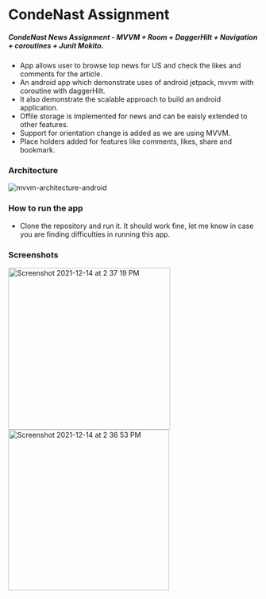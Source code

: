 # CondeNast Assignment

##### CondeNast News Assignment - MVVM + Room + DaggerHilt + Navigation + coroutines + Junit Mokito.

- App allows user to browse top news for US and check the likes and comments for the article.
- An android app which demonstrate uses of android jetpack, mvvm with coroutine with daggerHilt.
- It also demonstrate the scalable approach to build an android application.
- Offile storage is implemented for news and can be eaisly extended to other features.
- Support for orientation change is added as we are using MVVM.
- Place holders added for features like comments, likes, share and bookmark.

### Architecture
![mvvm-architecture-android](https://user-images.githubusercontent.com/80690375/146002670-44830ff4-708b-4376-b67f-fd5b26e01465.png)

### How to run the app
- Clone the repository and run it. It should work fine, let me know in case you are finding difficulties in running this app.

### Screenshots
<img width="326" alt="Screenshot 2021-12-14 at 2 37 19 PM" src="https://user-images.githubusercontent.com/80690375/146003605-e153bb58-a236-4655-ada7-0631e7a28190.jpg">
<img width="324" alt="Screenshot 2021-12-14 at 2 36 53 PM" src="https://user-images.githubusercontent.com/80690375/146003596-be4ee3d8-101c-4890-b35c-f39546f32472.jpg">



